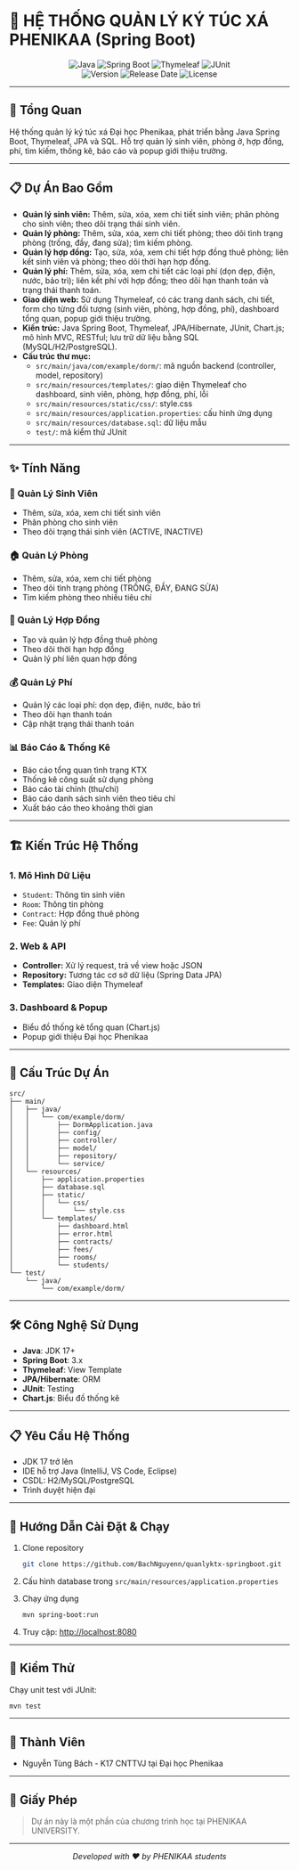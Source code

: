 # 🏢 HỆ THỐNG QUẢN LÝ KÝ TÚC XÁ PHENIKAA (Spring Boot)

<div align="center">
  <img src="https://img.shields.io/badge/Java-ED8B00?style=for-the-badge&logo=java&logoColor=white" alt="Java"/>
  <img src="https://img.shields.io/badge/Spring%20Boot-6DB33F?style=for-the-badge&logo=spring-boot&logoColor=white" alt="Spring Boot"/>
  <img src="https://img.shields.io/badge/Thymeleaf-005F0F?style=for-the-badge&logo=thymeleaf&logoColor=white" alt="Thymeleaf"/>
  <img src="https://img.shields.io/badge/JUnit-25A162?style=for-the-badge&logo=junit5&logoColor=white" alt="JUnit"/>
</div>

<div align="center">
  <img src="https://img.shields.io/badge/Version-1.0.0-blue?style=flat-square" alt="Version"/>
  <img src="https://img.shields.io/badge/Release%20Date-2025-blue?style=flat-square" alt="Release Date"/>
  <img src="https://img.shields.io/badge/License-Educational-green?style=flat-square" alt="License"/>
</div>

---

## 📝 Tổng Quan

Hệ thống quản lý ký túc xá Đại học Phenikaa, phát triển bằng Java Spring Boot, Thymeleaf, JPA và SQL. Hỗ trợ quản lý sinh viên, phòng ở, hợp đồng, phí, tìm kiếm, thống kê, báo cáo và popup giới thiệu trường.

---

## 📋 Dự Án Bao Gồm

- **Quản lý sinh viên:** Thêm, sửa, xóa, xem chi tiết sinh viên; phân phòng cho sinh viên; theo dõi trạng thái sinh viên.
- **Quản lý phòng:** Thêm, sửa, xóa, xem chi tiết phòng; theo dõi tình trạng phòng (trống, đầy, đang sửa); tìm kiếm phòng.
- **Quản lý hợp đồng:** Tạo, sửa, xóa, xem chi tiết hợp đồng thuê phòng; liên kết sinh viên và phòng; theo dõi thời hạn hợp đồng.
- **Quản lý phí:** Thêm, sửa, xóa, xem chi tiết các loại phí (dọn dẹp, điện, nước, bảo trì); liên kết phí với hợp đồng; theo dõi hạn thanh toán và trạng thái thanh toán.
- **Giao diện web:** Sử dụng Thymeleaf, có các trang danh sách, chi tiết, form cho từng đối tượng (sinh viên, phòng, hợp đồng, phí), dashboard tổng quan, popup giới thiệu trường.
- **Kiến trúc:** Java Spring Boot, Thymeleaf, JPA/Hibernate, JUnit, Chart.js; mô hình MVC, RESTful; lưu trữ dữ liệu bằng SQL (MySQL/H2/PostgreSQL).
- **Cấu trúc thư mục:** 
  - `src/main/java/com/example/dorm/`: mã nguồn backend (controller, model, repository)
  - `src/main/resources/templates/`: giao diện Thymeleaf cho dashboard, sinh viên, phòng, hợp đồng, phí, lỗi
  - `src/main/resources/static/css/`: style.css
  - `src/main/resources/application.properties`: cấu hình ứng dụng
  - `src/main/resources/database.sql`: dữ liệu mẫu
  - `test/`: mã kiểm thử JUnit

---

## ✨ Tính Năng

### 👥 Quản Lý Sinh Viên
- Thêm, sửa, xóa, xem chi tiết sinh viên
- Phân phòng cho sinh viên
- Theo dõi trạng thái sinh viên (ACTIVE, INACTIVE)

### 🏠 Quản Lý Phòng
- Thêm, sửa, xóa, xem chi tiết phòng
- Theo dõi tình trạng phòng (TRỐNG, ĐẦY, ĐANG SỬA)
- Tìm kiếm phòng theo nhiều tiêu chí

### 📄 Quản Lý Hợp Đồng
- Tạo và quản lý hợp đồng thuê phòng
- Theo dõi thời hạn hợp đồng
- Quản lý phí liên quan hợp đồng

### 💰 Quản Lý Phí
- Quản lý các loại phí: dọn dẹp, điện, nước, bảo trì
- Theo dõi hạn thanh toán
- Cập nhật trạng thái thanh toán

### 📊 Báo Cáo & Thống Kê
- Báo cáo tổng quan tình trạng KTX
- Thống kê công suất sử dụng phòng
- Báo cáo tài chính (thu/chi)
- Báo cáo danh sách sinh viên theo tiêu chí
- Xuất báo cáo theo khoảng thời gian

---

## 🏗️ Kiến Trúc Hệ Thống

### 1. Mô Hình Dữ Liệu

- `Student`: Thông tin sinh viên
- `Room`: Thông tin phòng
- `Contract`: Hợp đồng thuê phòng
- `Fee`: Quản lý phí
  
### 2. Web & API

- **Controller:** Xử lý request, trả về view hoặc JSON
- **Repository:** Tương tác cơ sở dữ liệu (Spring Data JPA)
- **Templates:** Giao diện Thymeleaf

### 3. Dashboard & Popup

- Biểu đồ thống kê tổng quan (Chart.js)
- Popup giới thiệu Đại học Phenikaa

---

## 📁 Cấu Trúc Dự Án

```
src/
├── main/
│   ├── java/
│   │   └── com/example/dorm/
│   │       ├── DormApplication.java
│   │       ├── config/
│   │       ├── controller/
│   │       ├── model/
│   │       ├── repository/
│   │       └── service/
│   └── resources/
│       ├── application.properties
│       ├── database.sql
│       ├── static/
│       │   └── css/
│       │       └── style.css
│       └── templates/
│           ├── dashboard.html
│           ├── error.html
│           ├── contracts/
│           ├── fees/
│           ├── rooms/
│           └── students/
└── test/
    └── java/
        └── com/example/dorm/
```

---

## 🛠️ Công Nghệ Sử Dụng

- **Java**: JDK 17+
- **Spring Boot**: 3.x
- **Thymeleaf**: View Template
- **JPA/Hibernate**: ORM
- **JUnit**: Testing
- **Chart.js**: Biểu đồ thống kê

---

## 📋 Yêu Cầu Hệ Thống

- JDK 17 trở lên
- IDE hỗ trợ Java (IntelliJ, VS Code, Eclipse)
- CSDL: H2/MySQL/PostgreSQL
- Trình duyệt hiện đại

---

## 🚀 Hướng Dẫn Cài Đặt & Chạy

1. Clone repository
    ```bash
    git clone https://github.com/BachNguyenn/quanlyktx-springboot.git
    ```

2. Cấu hình database trong `src/main/resources/application.properties`

3. Chạy ứng dụng
    ```bash
    mvn spring-boot:run
    ```

4. Truy cập: [http://localhost:8080](http://localhost:8080)

---

## 🧪 Kiểm Thử

Chạy unit test với JUnit:
```bash
mvn test
```

---

## 👥 Thành Viên

- Nguyễn Tùng Bách - K17 CNTTVJ tại Đại học Phenikaa

---

## 📜 Giấy Phép

> Dự án này là một phần của chương trình học tại PHENIKAA UNIVERSITY.

---

<div align="center">
  <i>Developed with ❤️ by PHENIKAA students</i>
</div>
